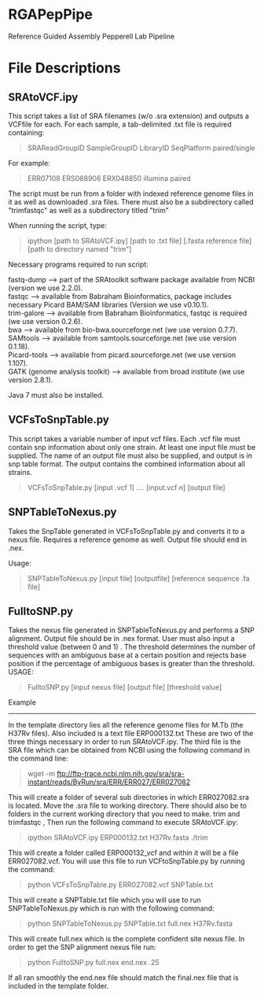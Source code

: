 RGAPepPipe
==========

Reference Guided Assembly Pepperell Lab Pipeline

File Descriptions
==================
SRAtoVCF.ipy
------------
This script takes a list of SRA filenames (w/o .sra extension) and outputs a VCFfile for each. For each sample, a tab-delimited .txt file is required containing:

> SRAReadGroupID	SampleGroupID	LibraryID	SeqPlatform	paired/single

For example:

> ERR07108	ERS088906	ERX048850	illumina	paired

The script must be run from a folder with indexed reference genome files in it as well as downloaded .sra files. There must also be a subdirectory called "trimfastqc" as well as a subdirectory titled "trim"

When running the script, type:
> ipython [path to SRAtoVCF.ipy] [path to .txt file] [.fasta reference file] [path to directory named "trim"]

Necessary programs required to run script:

fastq-dump --> part of the SRAtoolkit software package available from NCBI (version we use 2.2.0).  
fastqc --> available from Babraham Bioinformatics, package includes necessary Picard BAM/SAM libraries (Version we use v0.10.1).  
trim-galore --> available from Babraham Bioinformatics, fastqc is required (we use version 0.2.6).  
bwa --> available from bio-bwa.sourceforge.net (we use version 0.7.7).  
SAMtools --> available from samtools.sourceforge.net (we use version 0.1.18).  
Picard-tools --> available from picard.sourceforge.net (we use version 1.107).  
GATK (genome analysis toolkit) --> available from broad institute (we use version 2.8.1).  

Java 7 must also be installed. 

VCFsToSnpTable.py
-----------------

This script takes a variable number of input vcf files. Each .vcf file must contain snp information about only one strain. At least one input file must be supplied. The name of an output file must also be supplied, and output is in snp table format. The output contains the combined information about all strains. 

> VCFsToSnpTable.py [input .vcf 1] .... [input.vcf n] [output file]


SNPTableToNexus.py
-----------------

Takes the SnpTable generated in VCFsToSnpTable.py and converts it to a nexus file. Requires a reference genome as well. Output file should end in .nex.   

Usage:  

> SNPTableToNexus.py [input file] [outputfile] [reference sequence .fa file]

FulltoSNP.py
------------
Takes the nexus file generated in SNPTableToNexus.py and performs a SNP alignment. Output file should be in .nex format. User must also input a threshold value (between 0 and 1) . The threshold determines the number of sequences with an ambiguous base at a certain position and rejects base position if the percentage of ambiguous bases is greater than the threshold.  
USAGE:

> FulltoSNP.py [input nexus file] [output file] [threshold value] 

Example
_______

In the template directory lies all the reference genome files for M.Tb (the H37Rv files). Also included is a text file ERP000132.txt These are two of the three things necessary in order to run SRAtoVCF.ipy. The third file is the SRA file which can be obtained from NCBI using the following command in the command line:

> wget -m ftp://ftp-trace.ncbi.nlm.nih.gov/sra/sra-instant/reads/ByRun/sra/ERR/ERR027/ERR027082

This will create a folder of several sub directories in which ERR027082.sra is located. Move the .sra file to working directory. There should also be to folders in the current working directory that you need to make. trim and trimfastqc , Then run the following command to execute SRAtoVCF.ipy:

> ipython SRAtoVCF.ipy ERP000132.txt H37Rv.fasta ./trim

This will create a folder called ERP000132_vcf and within it will be a file ERR027082.vcf. You will use this file to run VCFtoSnpTable.py by running the command:

> python VCFsToSnpTable.py ERR027082.vcf SNPTable.txt

This will create a SNPTable.txt file which you will use to run SNPTableToNexus.py which is run with the following command:

> python SNPTableToNexus.py SNPTable.txt full.nex H37Rv.fasta

This will create full.nex which is the complete confident site nexus file. In order to get the SNP alignment nexus file run:

> python FulltoSNP.py full.nex end.nex .25

If all ran smoothly the end.nex file should match the final.nex file that is included in the template folder. 

